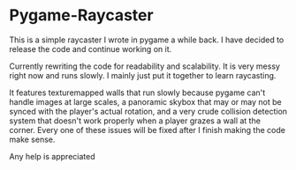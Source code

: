 # Pygame-Raycaster
This is a simple raycaster I wrote in pygame a while back. I have decided to release the code and continue working on it.

Currently rewriting the code for readability and scalability. It is very messy right now and runs slowly. I mainly just put it together to learn raycasting.

It features texturemapped walls that run slowly because pygame can't handle images at large scales, a panoramic skybox that may or may not be synced with the player's actual rotation, and a very crude collision detection system that doesn't work properly when a player grazes a wall at the corner. Every one of these issues will be fixed after I finish making the code make sense.

Any help is appreciated
